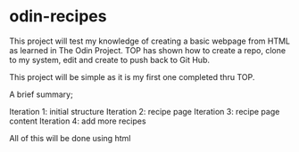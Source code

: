 # odin-recipes

This project will test my knowledge of creating a basic webpage from HTML as learned in The Odin Project. 
TOP has shown how to create a repo, clone to my system, edit and create to push back to Git Hub. 

This project will be simple as it is my first one completed thru TOP. 

A brief summary;

Iteration 1: initial structure
Iteration 2: recipe page
Iteration 3: recipe page content
Iteration 4: add more recipes

All of this will be done using html